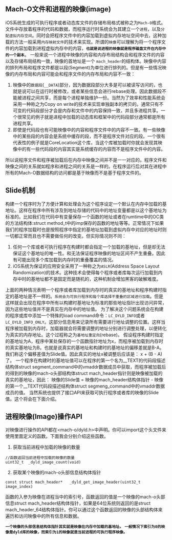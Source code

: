 ## Mach-O文件和进程的映像(image)
iOS系统生成的可执行程序或者动态库文件的存储布局格式被称之为`Mach-O`格式。文件中存放着程序的代码和数据，而程序运行时系统会为其建立一个`进程`，以及`分配虚拟内存空间`。同时会把程序文件中的内容加载到虚拟内存地址空间中去，这种加载的方法一般采用`内存映射文件`的技术来实现。所谓的`映像`可以理解为将一个程序文件的内容加载到进程虚拟内存中的内容，**`也就是说进程的映像就是程序磁盘文件在内存中的一个副本`**。 一般来说一个进程中映像的内容和内存布局结构会和程序文件的内容以及存储布局结构一致，映像的首地址是一个 `mach_header`的结构体。映像中内容的排列布局和程序文件都是以段(Segment)为单位进行排列的。但是有一些情况映像的内存布局和内容可能会和程序文件的内存布局和内容不一致：

1. 映像中的`数据段`(`__DATA`)部分，因为数据段部分大多是可以被读写访问的，也就是说可以在运行时被修改，或者某些信息会进行rebase处理。因此数据段不能被进程之间共享，而是每个进程单独维护一份。当然为了效率和性能系统会采用一种称之为Copy on write的技术来实现单独副本的拷贝的。通常只有不可变的代码段部分才会是内存和文件中的内容保持一致，并且多进程共享。一个很常见的例子就是进程中加载的动态库和框架中的代码段部分通常都是所有进程共享。
2. 即使是代码段也有可能映像中的内容和程序文件中的内容不一致。有一些映像中的某些段的内容会是系统中缓存的段，而不是程序文件对应的段。一个很有代表性的例子就是CoreLocation这个库，当这个库被加载时你就会发现其映像中的有一些代码段的内容其实是系统缓存的内容而不是程序文件中的内容。

所以说程序文件和程序被加载后在内存中映像之间并不是一一对应的。程序文件和映像之间的关系就如程序和进程之间的关系是一样的。在程序运行后对其在进程中所有的Mach-O数据结构的访问都是基于映像而不是基于程序文件的。

## Slide机制
构建一个程序时为了方便计算和处理会为这个程序设定一个默认在内存中加载的基地址。这样在程序中所有涉及到地址存储的代码中的地址变量都是以这个基地址为标准的。比如我们在代码中有变量保存一个函数的地址或者在rumtime中的OC类的方法结构体:struct method_t中的imp保存的函数的地址等等。正常情况下如果我们的程序加载时也是按照程序中指定的基地址加载到虚拟内存中对应的地址时则一切都正常而且也不需要做任何的改变。但实际情况则不同：

1. 任何一个库或者可执行程序在构建时都会指定一个加载的基地址，但是却无法保证这个基地址的唯一性。和无法保证程序映像的地址区间不产生重叠。因此有可能出现多个库加载到内存时的重叠覆盖的情况。
2. iOS系统为保证的应用安全采用了一种称之为`ASLR`(Address Space Layout Randomization)的技术。这种技术会使得每个程序或者库每次运行加载到内存中时的基地址都不是固定而是随机的，这种机制会增加黑客的破解难度。

上面的两种情况表明一个程序或者库加载到内存时的真实的基地址和程序构建时指定的基地址是不一样的。`系统会为可执行程序和每个库选择不重叠的区域进行加载`。但是这样就会出现在程序中所有以构建时基地址为标准的那些地址指针出现访问异常，因为这些地址值并不是真实在内存中的地址值。
为了解决这个问题系统会在构建的程序或库中添加一个特殊的load command命令：`LC_DYLD_INFO`或者`LC_DYLD_INFO_ONLY`。这部分信息用来记录所有需要进行地址调整的位置。这样当程序被加载到内存时，加载器就会将需要调整的地址分别进行调整处理，以便转化为真实的内存地址。这个过程称之为`基地址重定向`(rebase)。
假设程序构建时指定的基地址为A，程序中某处保存的一个函数指针地址为x，而程序被加载到内存时的真实基地址为B。也就是说真实的基地址和构建时的基地址的偏移差就是B-A。我们称这个偏移差值为Slide值。因此真实的地址x被调整后应该是： x + (B - A)了。
一个程序在构建时的基地址值可以在程序的第一个名为__TEXT的代码段描述结构体struct segment_command中的vmaddr数据成员中获取，而程序被加载后的得到的映像的mach-o头部结构体struct mach_header指针则是映像被加载的真实的基地址，因此：
映像的Slide值 = 映像的mach_header结构体指针 -  映像的第一个__TEXT代码段描述结构体struct segmeng_command中的vmaddr数据成员的值。
当然系统也提供了接口API来获取可执行程序或者库的映像的Slide值。这个将会在下面介绍。

## 进程映像(Image)操作API
对映像进行操作的API都在<mach-o/dyld.h>中声明。你可以import这个头文件来使用里面定义的函数。下面我会分别介绍这些函数。
1. 获取当前进程中加载的映像的数量
```
//函数返回当前进程中加载的映像的数量
uint32_t  _dyld_image_count(void) 
```
2. 获取某个映像的mach-o头部信息结构体指针
```
const struct mach_header*   _dyld_get_image_header(uint32_t image_index) 
```
函数的入参为映像在进程当中的索引号，函数返回的值是一个映像的mach-o头部信息struct mach_header结构体指针，如果是64位系统则返回的是struct mach_header_64结构体指针。你可以通过这个函数返回的映像的头部结构体来遍历和访问映像中的所有信息和数据。

**`一个映像的头部信息结构体指针其实就是映像在内存中加载的基地址。`**
**`一般情况下索引为0的映像是dyld库的映像，而索引为1的映像就是当前进程的可执行程序映像。`**


